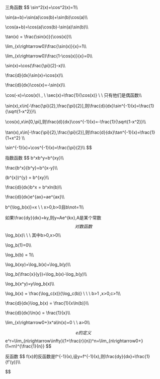 三角函数
$$
\sin^2(x)+\cos^2(x)=1\\\\

\sin(a+b)=\sin(a)\cos(b)+\sin(b)\cos(a)\\\\

\cos(a+b)=\cos(a)\cos(b)-\sin(a)\sin(b)\\\\

\tan(x) = \frac{\sin(x)}{\cos(x)}\\\\

\lim_{x\rightarrow0}\frac{\sin(x)}{x}=1\\\\

\lim_{x\rightarrow0}\frac{1-\cos(x)}{x}=0\\\\

\sin(x)=\cos(\frac{\pi}{2}-x)\\\\

\frac{d}{dx}\sin(x)=\cos(x)\\\\

\frac{d}{dx}\cos(x)=-\sin(x)\\\\

\cos(-x)=\cos(x)\ , \ \sec(x)=\frac{1}{\cos(x)}   \ \ 只有他们是偶函数\\\\

\sin(x),x\in[-\frac{\pi}{2},\frac{\pi}{2}],则\frac{d}{dx}\sin^{-1}(x)=\frac{1}{\sqrt{1-x^2}}\\\\

\cos(x),x\in[0,\pi],则\frac{d}{dx}\cos^{-1}(x)=-\frac{1}{\sqrt{1-x^2}}\\\\

\tan(x),x\in[-\frac{\pi}{2},\frac{\pi}{2}],则\frac{d}{dx}\tan^{-1}(x)=\frac{1}{1+x^2} \\\\

\sin^{-1}(x)+\cos^{-1}(x)=\frac{\pi}{2}\\\\
$$



指数函数
$$
b^xb^y=b^{xy}\\\\

\frac{b^x}{b^y}=b^{x-y}\\\\

(b^{x})^{y} = b^{xy}\\\\

\frac{d}{dx}b^x = b^xln(b)\\\\

\frac{d}{dx}e^{ax}=ae^{ax}\\\\

b^{\log_b(x)}=x \ \ x>0,b>0且b\not=1\\\\

如果\frac{dy}{dx}=ky,则y=Ae^{kx},A是某个常数
$$
对数函数
$$
\log_b(x)\ \ \  其中b>0,x>0\\\\

\log_b(1)=0\\\\

\log_b(b) = 1\\\\

\log_b(xy)=\log_b(x)+\log_b(y)\\\\

\log_b(\frac{x}{y})=\log_b(x)-\log_b(y)\\\\

\log_b(x^y)=y\log_b(x)\\\\

\log_b(x) = \frac{\log_c(x)}{\log_c(b)} \ \ \ b>1 ,x>0,c>1\\\\

\frac{d}{dx}\log_b(x) = \frac{1}{x\ln(b)}\\\\

\frac{d}{dx}\ln(x) = \frac{1}{x}\\\\

\lim_{x\rightarrow0+}x^a\ln(x)=0 \ \ a>0\\\\

$$
e的定义
$$
e^r=\lim_{n\rightarrow\infty}(1+\frac{r}{n})^n=\lim_{n\rightarrow0+}(1+rn)^{\frac{1}{n}}
$$




反函数
$$
f(x)的反函数是f^{-1}(x),设y=f^{-1}(x),则\frac{dy}{dx}=\frac{1}{f'(y)}\\\\

$$



